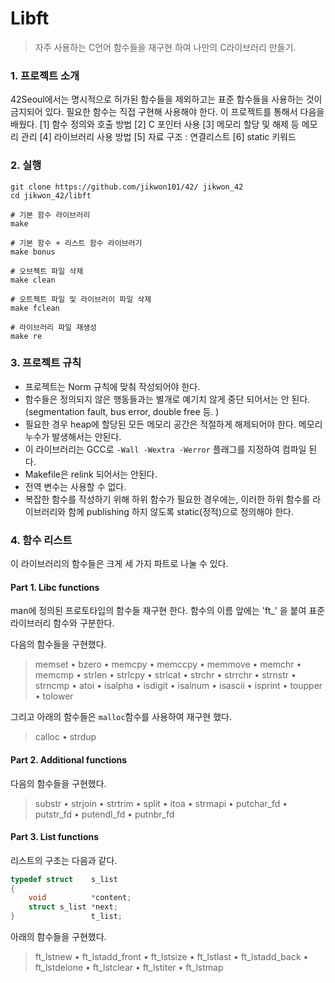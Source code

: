 # Libft

> 자주 사용하는 C언어 함수들을 재구현 하여 나만의 C라이브러리 만들기.


### 1. 프로젝트 소개

42Seoul에서는 명시적으로 허가된 함수들을 제외하고는 표준 함수들을 사용하는 것이 금지되어 있다. 필요한 함수는 직접 구현해 사용해야 한다. 
이 프로젝트를 통해서 다음을 배웠다. 
[1] 함수 정의와 호출 방법
[2] C 포인터 사용
[3] 메모리 할당 및 해제 등 메모리 관리
[4] 라이브러리 사용 방법
[5] 자료 구조 : 연결리스트 
[6] static 키워드


### 2. 실행
```shell
git clone https://github.com/jikwon101/42/ jikwon_42
cd jikwon_42/libft

# 기본 함수 라이브러리
make

# 기본 함수 + 리스트 함수 라이브러기
make bonus

# 오브젝트 파일 삭제
make clean

# 오트젝트 파일 및 라이브러이 파일 삭제
make fclean

# 라이브러리 파일 재생성
make re
```

### 3. 프로젝트 규칙

- 프로젝트는 Norm 규칙에 맞춰 작성되어야 한다.
- 함수들은 정의되지 않은 행동들과는 별개로 예기치 않게 중단 되어서는 안 된다. (segmentation fault, bus error, double free 등. )
- 필요한 경우 heap에 할당된 모든 메모리 공간은 적절하게 해제되어야 한다. 메모리 누수가 발생해서는 안된다. 
- 이 라이브러리는 GCC로 `-Wall -Wextra -Werror` 플래그를 지정하여 컴파일 된다. 
- Makefile은 relink 되어서는 안된다. 
- 전역 변수는 사용할 수 없다.
- 복잡한 함수를 작성하기 위해 하위 함수가 필요한 경우에는, 이러한 하위 함수를 라이브러리와 함께 publishing 하지 않도록 static(정적)으로 정의해야 한다.

  

### 4. 함수 리스트

이 라이브러리의 함수들은 크게 세 가지 파트로 나눌 수 있다. 


#### Part 1. Libc functions

man에 정의된 프로토타입의 함수들 재구현 한다. 
함수의 이름 앞에는 'ft_' 을 붙여 표준 라이브러리 함수와 구분한다. 

다음의 함수들을 구현했다. 

> memset • bzero • memcpy • memccpy • memmove • memchr • memcmp • strlen • strlcpy • strlcat • strchr • strrchr • strnstr • strncmp • atoi • isalpha • isdigit • isalnum • isascii • isprint • toupper • tolower

그리고 아래의 함수들은 `malloc`함수를 사용하여 재구현 했다.

> calloc • strdup


#### Part 2. Additional functions

다음의 함수들을 구현했다.

> substr • strjoin • strtrim • split • itoa • strmapi • putchar_fd • putstr_fd • putendl_fd • putnbr_fd



#### Part 3. List functions

리스트의 구조는 다음과 같다.
```c
typedef struct    s_list 
{ 
    void          *content; 
    struct s_list *next; 
}                 t_list;
```

아래의 함수들을 구현했다.

> ft_lstnew • ft_lstadd_front • ft_lstsize • ft_lstlast • ft_lstadd_back • ft_lstdelone • ft_lstclear • ft_lstiter • ft_lstmap